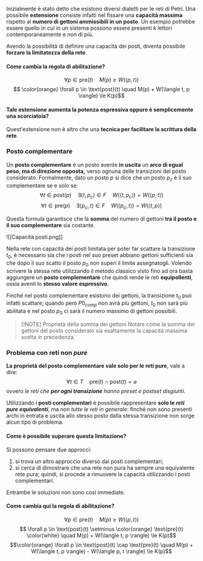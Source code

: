 Inizialmente è stato detto che esistono diversi dialetti per le reti di Petri. Una possibile **estensione** consiste infatti nel fissare una **capacità massima** rispetto al **numero di gettoni ammissibili in un posto**. Un esempio potrebbe essere quello in cui in un sistema possono essere presenti $k$ lettori contemporaneamente e non di più. 

Avendo la possibilità di definire una capacità dei posti, diventa possibile **forzare la limitatezza della rete**.

#### Come cambia la regola di abilitazione?

$$ \forall p \in \text{pre}(t) \quad M(p) \ge W(\langle p, t \rangle)$$
$$ \color{orange} \forall p \in \text{post}(t) \quad M(p) + W(\langle t, p \rangle)  \le K(p)$$

#### Tale estensione aumenta la potenza espressiva oppure è semplicemente una scorciatoia?

Quest'estensione non è altro che una **tecnica per facilitare la scrittura della rete**.

### Posto complementare

Un **posto complementare** è un posto avente **in uscita** un **arco di egual peso, ma di direzione opposta,** verso ognuna delle transizioni del posto considerato.
Formalmente, dato un posto $p$ si dice che un posto $p_c$ è il suo complementare se e solo se:
$$ \forall t \in \text{post}(p) \quad \exists \langle t, p_c \rangle \in F \quad W(\langle t, p_c \rangle)=W(\langle p, t \rangle) $$
$$ \forall t \in \text{pre}(p) \quad \exists \langle p_c, t \rangle \in F \quad W(\langle p_c, t \rangle)=W(\langle t, p \rangle) $$

Questa formula garantisce che la **somma** del numero di gettoni **tra il posto e il suo complementare** sia costante.

![[Capacità posti.png]]

Nella rete con capacità dei posti limitata per poter far scattare la transizione $t_0$, è necessario sia che i posti nel suo preset abbiano gettoni sufficienti sia che dopo il suo scatto il posto $p_0$ non superi il limite assegnatogli. 
Volendo scrivere la stessa rete utilizzando il metodo classico visto fino ad ora basta aggiungere un **posto complementare** che quindi rende le reti **equipollenti**, ossia aventi lo **stesso valore espressivo**.

Finché nel posto complementare esistono dei gettoni, la transizione $t_0$ può infatti scattare; quando però $P0_{comp}$ non avrà più gettoni, $t_0$ non sarà più abilitata e nel posto $p_0$ ci sarà il numero massimo di gettoni possibili. 

> [!NOTE] Proprietà della somma dei gettoni
> Notare come la somma dei gettoni del posto considerato sia esattamente la capacità massima scelta in precedenza.

### Problema con reti non *pure*

**La proprietà del posto complementare vale solo per le reti pure**, vale a dire:
$$ \forall t \in T \quad \text{pre}(t) \cap \text{post}(t) = \varnothing$$
ovvero _le reti che_ _**per ogni transizione**_ _hanno preset e postset disgiunti_.

Utilizzando i **posti complementari** è possibile rappresentare **solo le _reti pure equivalenti_**, ma _non tutte le reti in generale_: finché non sono presenti archi in entrata e uscita allo stesso posto dalla stessa transizione non sorge alcun tipo di problema.

#### Come è possibile superare questa limitazione? 

Si possono pensare due approcci:
1. si trova un altro approccio diverso dai posti complementari;
2. si cerca di dimostrare che una rete non pura ha sempre una equivalente rete pura; quindi, si procede a rimuovere la capacità utilizzando i posti complementari.

Entrambe le soluzioni non sono così immediate.
#### Come cambia qui la regola di abilitazione?

$$ \forall p \in \text{pre}(t) \quad M(p) \ge W(\langle p, t \rangle)$$
$$ \forall p \in \text{post}(t) \setminus \color{orange} \text{pre}(t) \color{white} \quad M(p) + W(\langle t, p \rangle)  \le K(p)$$
$$\color{orange} \forall p \in \text{post}(t) \cap \text{pre}(t) \quad M(p) + W(\langle t, p \rangle)  - W(\langle p, t \rangle) \le K(p)$$